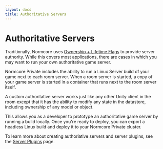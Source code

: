 ```yaml
---
layout: docs
title: Authoritative Servers
---
```

# Authoritative Servers
Traditionally, Normcore uses [Ownership + Lifetime Flags](../room/ownership-and-lifetime-flags.md) to provide server authority. While this covers most applications, there are cases in which you may want to run your own authoritative game server.

Normcore Private includes the ability to run a Linux Server build of your game next to each room server. When a room server is started, a copy of your game server is started in a container that runs next to the room server itself.

A custom authoritative server works just like any other Unity client in the room except that it has the ability to modify any state in the datastore, including ownership of any model or object.

This allows you as a developer to prototype an authoritative game server by running a build locally. Once you're ready to deploy, you can export a headless Linux build and deploy it to your Normcore Private cluster.

To learn more about creating authoriative servers and server plugins, see the [Server Plugins](./server-plugins.md) page.
